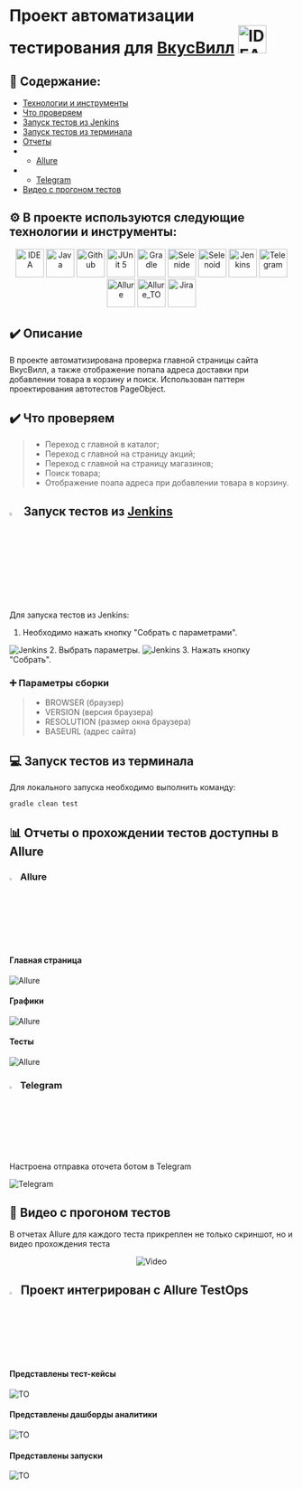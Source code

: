 # Проект автоматизации тестирования для <a target="_blank" href="https://leroymerlin.ru/">ВкусВилл</a> <img src="img/logo/VV.svg" width="50" height="50"  alt="IDEA"/>

## :open_book: Содержание:
- [Технологии и инструменты](#gear-технологии-и-инструменты)
- [Что проверяем](#heavy_check_mark-что-проверяем)
- [Запуск тестов из Jenkins](#-запуск-тестов-из-jenkins)
- [Запуск тестов из терминала](#computer-запуск-тестов-из-терминала)
- [Отчеты](#bar_chart-отчеты)
- - [Allure](#-allure)
- - [Telegram](#-telegram)
- [Видео с прогоном тестов](#movie_camera-видео-с-прогоном-тестов)

## :gear: В проекте используются следующие технологии и инструменты:

<p align="center">
<img src="img/logo/Idea.svg" width="50" height="50"  alt="IDEA"/>
<img src="img/logo/Java.svg" width="50" height="50"  alt="Java"/>
<img src="img/logo/GitHub.svg" width="50" height="50"  alt="Github"/>
<img src="img/logo/Junit5.svg" width="50" height="50"  alt="JUnit 5"/>
<img src="img/logo/Gradle.svg" width="50" height="50"  alt="Gradle"/>
<img src="img/logo/Selenide.svg" width="50" height="50"  alt="Selenide"/>
<img src="img/logo/Selenoid.svg" width="50" height="50"  alt="Selenoid"/
<img src="img/logo/Allure.svg" width="50" height="50"  alt="Allure"/>
<img src="img/logo/Jenkins.svg" width="50" height="50"  alt="Jenkins"/>
<img src="img/logo/Telegram.svg" width="50" height="50"  alt="Telegram"/>
<img src="img/logo/Allure.svg" width="50" height="50"  alt="Allure"/>
<img src="img/logo/Allure_TO.svg" width="50" height="50"  alt="Allure_TO"/>
<img src="img/logo/Jira.svg" width="50" height="50"  alt="Jira"/>
</p>

## :heavy_check_mark: Описание
В проекте автоматизирована проверка главной страницы сайта ВкусВилл, а также отображение попапа адреса доставки при добавлении товара в корзину и поиск. Использован паттерн проектирования автотестов PageObject.

## :heavy_check_mark: Что проверяем

> - Переход с главной в каталог;
> - Переход с главной на страницу акций;
> - Переход с главной на страницу магазинов;
> - Поиск товара;
> - Отображение поапа адреса при добавлении товара в корзину.

## <img width="4%" title="Jenkins" src="img/logo/Jenkins.svg"> Запуск тестов из [Jenkins](https://jenkins.autotests.cloud/job/VarlamovaNadezhda_qa_guru_10_diplom_ui/)

Для запуска тестов из Jenkins:
1. Необходимо нажать кнопку "Собрать с параметрами".
<img src="img/screen/Screenshot_7.jpg" alt="Jenkins"/>
2. Выбрать параметры.
<img src="img/screen/Screenshot_8.jpg" alt="Jenkins"/>
3. Нажать кнопку "Собрать".

### :heavy_plus_sign: Параметры сборки

> - BROWSER (браузер)
> - VERSION (версия браузера)
> - RESOLUTION (размер окна браузера)
> - BASEURL (адрес сайта)

## :computer: Запуск тестов из терминала

Для локального запуска необходимо выполнить команду:
```
gradle clean test
```

## :bar_chart: Отчеты о прохождении тестов доступны в Allure

### <img width="3%" title="Allure" src="img/logo/Allure.svg"> Allure

#### Главная страница

<img src="img/screen/AllureMain.jpg" alt="Allure"/>

#### Графики

<img src="img/screen/AllureGraph.jpg" alt="Allure"/>

#### Тесты

<img src="img/screen/AllureTests.jpg" alt="Allure"/>

### <img width="3%" title="Telegram" src="img/logo/Telegram.svg"> Telegram

Настроена отправка оточета ботом в Telegram

<img src="img/screen/Bot.jpg" alt="Telegram"/>

## :movie_camera: Видео с прогоном тестов

В отчетах Allure для каждого теста прикреплен не только скриншот, но и видео прохождения теста

<p align="center">
  <img title="Video" src="img/gif/c889306c72f897b1.gif">
</p>

## <img width="3%" title="Allure" src="img/logo/Allure_TO"> Проект интегрирован с Allure TestOps

#### Представлены тест-кейсы

<img src="img/screen/TOTest.jpg" alt="TO"/>

#### Представлены дашборды аналитики

<img src="img/screen/TODash.jpg" alt="TO"/>

#### Представлены запуски

<img src="img/screen/TOLaunch.jpg" alt="TO"/>

